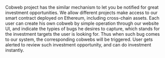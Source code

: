 Cobweb project has the similar mechanism to let you be notified for great investment opportunities. We allow different projects make access to our smart contract deployed on Ethereum, including cross-chain assets. Each user can create his own cobweb by simple operation through our website UI, and indicate the typies of bugs he desires to capture, which stands for the investment targets the user is looking for. Thus when such bug comes to our system, the corresponding cobwebs will be triggered. User gets alerted to review such investment opportunity, and can do investment instantly.
